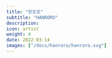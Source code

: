 ```yaml
---
title: "한로로"
subtitle: "HANRORO"
description:
icon: artist
weight: 4
date: 2022-03-14
images: ["/docs/hanroro/hanroro.svg"]
---
```

